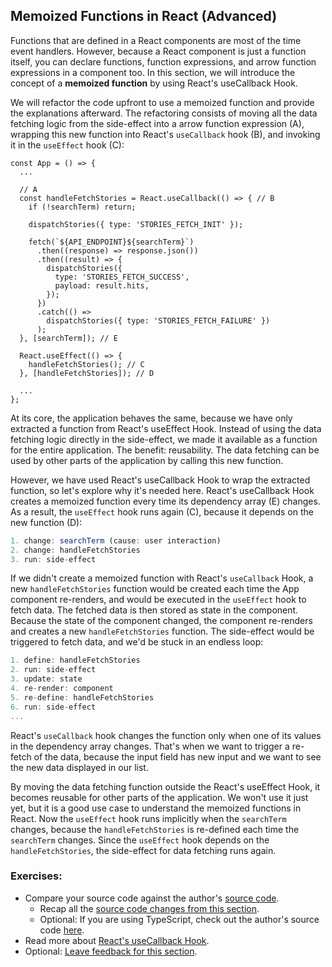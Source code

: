 ## Memoized Functions in React (Advanced)

Functions that are defined in a React components are most of the time event handlers. However, because a React component is just a function itself, you can declare functions, function expressions, and arrow function expressions in a component too. In this section, we will introduce the concept of a **memoized function** by using React's useCallback Hook.

We will refactor the code upfront to use a memoized function and provide the explanations afterward. The refactoring consists of moving all the data fetching logic from the side-effect into a arrow function expression (A), wrapping this new function into React's `useCallback` hook (B), and invoking it in the `useEffect` hook (C):

```javascript{5,21,24-25}
const App = () => {
  ...

  // A
  const handleFetchStories = React.useCallback(() => { // B
    if (!searchTerm) return;

    dispatchStories({ type: 'STORIES_FETCH_INIT' });

    fetch(`${API_ENDPOINT}${searchTerm}`)
      .then((response) => response.json())
      .then((result) => {
        dispatchStories({
          type: 'STORIES_FETCH_SUCCESS',
          payload: result.hits,
        });
      })
      .catch(() =>
        dispatchStories({ type: 'STORIES_FETCH_FAILURE' })
      );
  }, [searchTerm]); // E

  React.useEffect(() => {
    handleFetchStories(); // C
  }, [handleFetchStories]); // D

  ...
};
```

At its core, the application behaves the same, because we have only extracted a function from React's useEffect Hook. Instead of using the data fetching logic directly in the side-effect, we made it available as a function for the entire application. The benefit: reusability. The data fetching can be used by other parts of the application by calling this new function.

However, we have used React's useCallback Hook to wrap the extracted function, so let's explore why it's needed here. React's useCallback Hook creates a memoized function every time its dependency array (E) changes. As a result, the `useEffect` hook runs again (C), because it depends on the new function (D):

```javascript
1. change: searchTerm (cause: user interaction)
2. change: handleFetchStories
3. run: side-effect
```

If we didn't create a memoized function with React's `useCallback` Hook, a new `handleFetchStories` function would be created each time the App component re-renders, and would be executed in the `useEffect` hook to fetch data. The fetched data is then stored as state in the component. Because the state of the component changed, the component re-renders and creates a new `handleFetchStories` function. The side-effect would be triggered to fetch data, and we'd be stuck in an endless loop:

```javascript
1. define: handleFetchStories
2. run: side-effect
3. update: state
4. re-render: component
5. re-define: handleFetchStories
6. run: side-effect
...
```

React's `useCallback` hook changes the function only when one of its values in the dependency array changes. That's when we want to trigger a re-fetch of the data, because the input field has new input and we want to see the new data displayed in our list.

By moving the data fetching function outside the React's useEffect Hook, it becomes reusable for other parts of the application. We won't use it just yet, but it is a good use case to understand the memoized functions in React. Now the `useEffect` hook runs implicitly when the `searchTerm` changes, because the `handleFetchStories` is re-defined each time the `searchTerm` changes. Since the `useEffect` hook depends on the `handleFetchStories`, the side-effect for data fetching runs again.

### Exercises:

* Compare your source code against the author's [source code](https://bit.ly/3St2K7T).
  * Recap all the [source code changes from this section](https://bit.ly/3DIE4Uu).
  * Optional: If you are using TypeScript, check out the author's source code [here](https://bit.ly/3BShUNj).
* Read more about [React's useCallback Hook](https://www.robinwieruch.de/react-usecallback-hook/).
* Optional: [Leave feedback for this section](https://forms.gle/HSX9aurgsf5j76HR9).